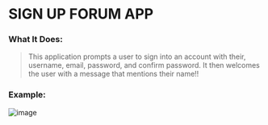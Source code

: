 # SIGN UP FORUM APP

### What It Does:
> This application prompts a user to sign into an account with their, username, email, password, and confirm password. It then welcomes the user with a message that mentions their name!!

### Example:
 ![image](https://user-images.githubusercontent.com/54731009/94101889-a8d39c80-fde5-11ea-8f77-71bae53e1e26.png)
